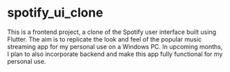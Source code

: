 # spotify_ui_clone

This is a frontend project, a clone of the Spotify user interface built using Flutter. The aim is to replicate the look and feel of the popular music streaming app for my personal use on a Windows PC. In upcoming months, I plan to also incorporate backend and make this app fully functional for my personal use.
